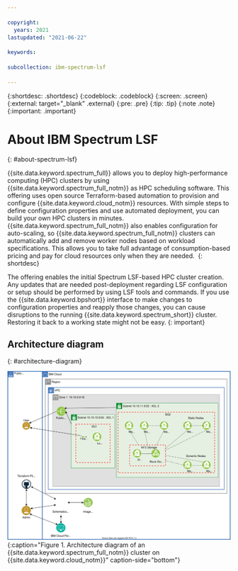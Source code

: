```yaml
---

copyright:
  years: 2021
lastupdated: "2021-06-22"

keywords: 

subcollection: ibm-spectrum-lsf

---
```


{:shortdesc: .shortdesc}
{:codeblock: .codeblock}
{:screen: .screen}
{:external: target="_blank" .external}
{:pre: .pre}
{:tip: .tip}
{:note .note}
{:important: .important}

# About IBM Spectrum LSF
{: #about-spectrum-lsf}

{{site.data.keyword.spectrum_full}} allows you to deploy high-performance computing (HPC) clusters by using {{site.data.keyword.spectrum_full_notm}} as HPC scheduling software. This offering uses open source Terraform-based automation to provision and configure {{site.data.keyword.cloud_notm}} resources. With simple steps to define configuration properties and use automated deployment, you can build your own HPC clusters in minutes. {{site.data.keyword.spectrum_full_notm}} also enables configuration for auto-scaling, so {{site.data.keyword.spectrum_full_notm}} clusters can automatically add and remove worker nodes based on workload specifications. This allows you to take full advantage of consumption-based pricing and pay for cloud resources only when they are needed. 
{: shortdesc}

The offering enables the initial Spectrum LSF-based HPC cluster creation. Any updates that are needed post-deployment regarding LSF configuration or setup should be performed by using LSF tools and commands. If you use the {{site.data.keyword.bpshort}} interface to make changes to configuration properties and reapply those changes, you can cause disruptions to the running {{site.data.keyword.spectrum_short}} cluster. Restoring it back to a working state might not be easy.
{: important}

## Architecture diagram
{: #architecture-diagram}

![Architecture diagram](images/hpcccluster_schematics_arch.svg){:caption="Figure 1. Architecture diagram of an {{site.data.keyword.spectrum_full_notm}} cluster on {{site.data.keyword.cloud_notm}}" caption-side="bottom"}


